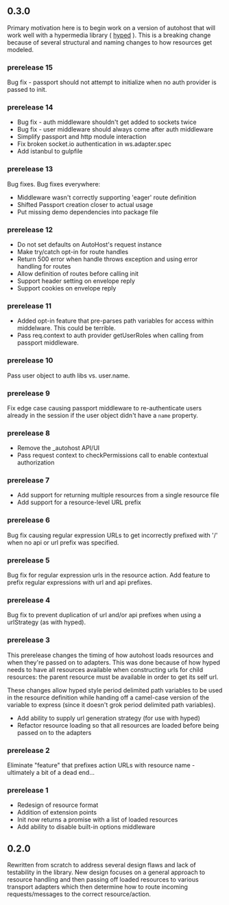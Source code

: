 ## 0.3.0
Primary motivation here is to begin work on a version of autohost that will work well with a hypermedia library ( [hyped](https://github.com/leankit-labs/hyped) ). This is a breaking change because of several structural and naming changes to how resources get modeled.

### prerelease 15
Bug fix - passport should not attempt to initialize when no auth provider is passed to init.

### prerelease 14
 * Bug fix - auth middleware shouldn't get added to sockets twice
 * Bug fix - user middleware should always come after auth middleware
 * Simplify passport and http module interaction
 * Fix broken socket.io authentication in ws.adapter.spec
 * Add istanbul to gulpfile

### prerelease 13
Bug fixes. Bug fixes everywhere:
 * Middleware wasn't correctly supporting 'eager' route definition
 * Shifted Passport creation closer to actual usage
 * Put missing demo dependencies into package file

### prerelease 12
 * Do not set defaults on AutoHost's request instance
 * Make try/catch opt-in for route handles
 * Return 500 error when handle throws exception and using error handling for routes
 * Allow definition of routes before calling init
 * Support header setting on envelope reply
 * Support cookies on envelope reply

### prerelease 11
 * Added opt-in feature that pre-parses path variables for access within middelware. This could be terrible.
 * Pass req.context to auth provider getUserRoles when calling from passport middleware.

### prerelease 10
Pass user object to auth libs vs. user.name.

### prerelease 9
Fix edge case causing passport middleware to re-authenticate users already in the session if the user object didn't have a `name` property.

### prerelease 8
 * Remove the _autohost API/UI
 * Pass request context to checkPermissions call to enable contextual authorization

### prerelease 7
 * Add support for returning multiple resources from a single resource file
 * Add support for a resource-level URL prefix

### prerelease 6
Bug fix causing regular expression URLs to get incorrectly prefixed with '/' when no api or url prefix was specified.

### prerelease 5
Bug fix for regular expression urls in the resource action. Add feature to prefix regular expressions with url and api prefixes.

### prerelease 4
Bug fix to prevent duplication of url and/or api prefixes when using a urlStrategy (as with hyped).

### prerelease 3
This prerelease changes the timing of how autohost loads resources and when they're passed on to adapters. This was done because of how hyped needs to have all resources available when constructing urls for child resources: the parent resource must be available in order to get its self url.

These changes allow hyped style period delimited path variables to be used in the resource definition while handing off a camel-case version of the variable to express (since it doesn't grok period delimited path variables).

 * Add ability to supply url generation strategy (for use with hyped)
 * Refactor resource loading so that all resources are loaded before being passed on to the adapters

### prerelease 2

Eliminate "feature" that prefixes action URLs with resource name - ultimately a bit of a dead end...

### prerelease 1

* Redesign of resource format
* Addition of extension points
* Init now returns a promise with a list of loaded resources
* Add ability to disable built-in options middleware



## 0.2.0
Rewritten from scratch to address several design flaws and lack of testability in the library. New design focuses on a general approach to resource handling and then passing off loaded resources to various transport adapters which then determine how to route incoming requests/messages to the correct resource/action.